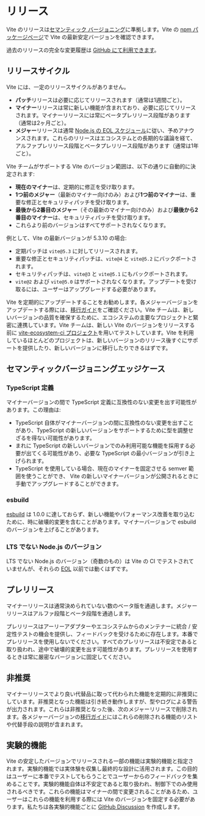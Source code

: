 # リリース

Vite のリリースは[セマンティック バージョニング](https://semver.org/)に準拠します。Vite の [npm パッケージページ](https://www.npmjs.com/package/vite)で Vite の最新安定バージョンを確認できます。

過去のリリースの完全な変更履歴は [GitHub にて利用できます](https://github.com/vitejs/vite/blob/main/packages/vite/CHANGELOG.md)。

## リリースサイクル

Vite には、一定のリリースサイクルがありません。

- **パッチ**リリースは必要に応じてリリースされます（通常は1週間ごと）。
- **マイナー**リリースは常に新しい機能が含まれており、必要に応じてリリースされます。マイナーリリースには常にベータプレリリース段階があります（通常は2ヶ月ごと）。
- **メジャー**リリースは通常 [Node.js の EOL スケジュール](https://endoflife.date/nodejs)に従い、予めアナウンスされます。これらのリリースはエコシステムとの長期的な議論を経て、アルファプレリリース段階とベータプレリリース段階があります（通常は1年ごと）。

Vite チームがサポートする Vite のバージョン範囲は、以下の通りに自動的に決定されます:

- **現在のマイナー**は、定期的に修正を受け取ります。
- **1つ前のメジャー**（最新のマイナー向けのみ）および**1つ前のマイナー**は、重要な修正とセキュリティパッチを受け取ります。
- **最後から2番目のメジャー**（その最新のマイナー向けのみ）および**最後から2番目のマイナー**は、セキュリティパッチを受け取ります。
- これらより前のバージョンはすべてサポートされなくなります。
                  
例として、Vite の最新バージョンが 5.3.10 の場合:

- 定期パッチは `vite@5.3` に対してリリースされます。
- 重要な修正とセキュリティパッチは、`vite@4` と `vite@5.2` にバックポートされます。
- セキュリティパッチは、`vite@3` と `vite@5.1` にもバックポートされます。
- `vite@2` および `vite@5.0` はサポートされなくなります。アップデートを受け取るには、ユーザーはアップグレードする必要があります。

Vite を定期的にアップデートすることをお勧めします。各メジャーバージョンをアップデートする際には、[移行ガイド](/guide/migration)をご確認ください。Vite チームは、新しいバージョンの品質を確保するために、エコシステムの主要なプロジェクトと緊密に連携しています。Vite チームは、新しい Vite のバージョンをリリースする前に [vite-ecosystem-ci プロジェクト](https://github.com/vitejs/vite-ecosystem-ci)を用いてテストしています。Vite を利用しているほとんどのプロジェクトは、新しいバージョンのリリース後すぐにサポートを提供したり、新しいバージョンに移行したりできるはずです。

## セマンティックバージョニングエッジケース

### TypeScript 定義

マイナーバージョンの間で TypeScript 定義に互換性のない変更を出す可能性があります。この理由は:

- TypeScript 自体がマイナーバージョンの間に互換性のない変更を出すことがあり、TypeScript の新しいバージョンをサポートするために型を調整せざるを得ない可能性があります。
- まれに TypeScript の新しいバージョンでのみ利用可能な機能を採用する必要が出てくる可能性があり、必要な TypeScript の最小バージョンが引き上げられます。
- TypeScript を使用している場合、現在のマイナーを固定させる semver 範囲を使うことができ、 Vite の新しいマイナーバージョンが公開されるときに手動でアップグレードすることができます。

### esbuild

[esbuild](https://esbuild.github.io/) は 1.0.0 に達しておらず、新しい機能やパフォーマンス改善を取り込むために、時に破壊的変更を含むことがあります。マイナーバージョンで esbuild のバージョンを上げることがあります。

### LTS でない Node.js のバージョン

LTS でない Node.js のバージョン（奇数のもの）は Vite の CI でテストされていませんが、それらの [EOL](https://endoflife.date/nodejs) 以前では動くはずです。

## プレリリース

マイナーリリースは通常決められていない数のベータ版を通過します。メジャーリリースはアルファ段階とベータ段階を通過します。

プレリリースはアーリーアダプターやエコシステムからのメンテナーに統合 / 安定性テストの機会を提供し、フィードバックを受けるために存在します。本番でプレリリースを使用しないでください。すべてのプレリリースは不安定であると取り扱われ、途中で破壊的変更を出す可能性があります。プレリリースを使用するときは常に厳密なバージョンに固定してください。

## 非推奨

マイナーリリースでより良い代替品に取って代わられた機能を定期的に非推奨にしています。非推奨となった機能は引き続き動作しますが、型やログによる警告が出力されます。これらは非推奨となった後、次のメジャーリリースで削除されます。各メジャーバージョンの[移行ガイド](/guide/migration)にはこれらの削除される機能のリストや代替手段の説明が含まれます。

## 実験的機能

Vite の安定したバージョンでリリースされる一部の機能は実験的機能と指定されます。実験的機能では実体験を収集し最終的な設計に活用されます。この目的はユーザーに本番でテストしてもらうことでユーザーからのフィードバックを集めることです。実験的機能自体は不安定であると取り扱われ、制御下でのみ使用されるべきです。これらの機能はマイナーの間で変更されることがあるため、ユーザーはこれらの機能を利用する際には Vite のバージョンを固定する必要があります。私たちは各実験的機能ごとに [GitHub Discussion](https://github.com/vitejs/vite/discussions/categories/feedback?discussions_q=is%3Aopen+label%3Aexperimental+category%3AFeedback) を作成します。
